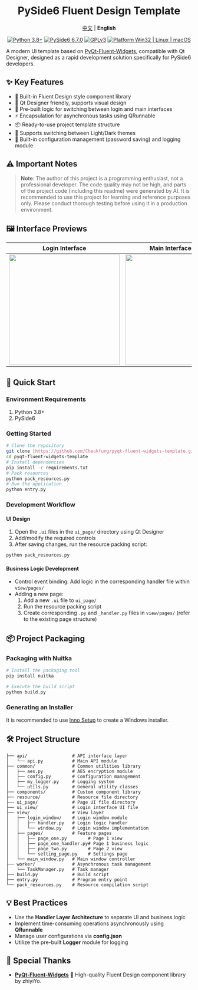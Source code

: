 <h1 align="center">
  PySide6 Fluent Design Template
</h1>

<div align="center">

[中文](./README.md) | **English**

[![Python 3.8+](https://img.shields.io/badge/Python-3.8%2B-blue?color=#4ec820)]()
[![PySide6 6.7.0](https://img.shields.io/badge/PySide6-6.7.0-green?color=#4ec820)]()
[![GPLv3](https://img.shields.io/badge/License-GPLv3-blue?color=#4ec820)](LICENSE)
[![Platform Win32 | Linux | macOS](https://img.shields.io/badge/Platform-Win32%20|%20Linux%20|%20macOS-blue?color=#4ec820)]()

</div>

A modern UI template based on [PyQt-Fluent-Widgets](https://github.com/zhiyiYo/PyQt-Fluent-Widgets/), compatible with Qt Designer, designed as a rapid development solution specifically for PySide6 developers.

## ✨ Key Features

- 🎨 Built-in Fluent Design style component library
- 📝 Qt Designer friendly, supports visual design
- 🔄 Pre-built logic for switching between login and main interfaces
- ⚡ Encapsulation for asynchronous tasks using QRunnable
- 📦 Ready-to-use project template structure
- 🌙 Supports switching between Light/Dark themes
- 📌 Built-in configuration management (password saving) and logging module

## ⚠️ Important Notes

> **Note**: The author of this project is a programming enthusiast, not a professional developer. The code quality may not be high, and parts of the project code (including this readme) were generated by AI. It is recommended to use this project for learning and reference purposes only. Please conduct thorough testing before using it in a production environment.

## 🖼 Interface Previews

| Login Interface                                                                                                                   | Main Interface (Light)                                                                                                                      | Main Interface (Dark)                                                                                                                     |
|-------------------------------------------------------------------------------------------------------------------------------|-------------------------------------------------------------------------------------------------------------------------------------|-----------------------------------------------------------------------------------------------------------------------------------|
| <img src="https://github.com/Cheukfung/pyqt-fluent-widgets-template/blob/pyside6/screen_shot/login.png?raw=true" width="300"> | <img src="https://github.com/Cheukfung/pyqt-fluent-widgets-template/blob/pyside6/screen_shot/main_window.png?raw=true" width="300"> | <img src="https://github.com/Cheukfung/pyqt-fluent-widgets-template/blob/pyside6/screen_shot/main_dark.png?raw=true" width="300"> |

## 🚀 Quick Start

### Environment Requirements

1. Python 3.8+
2. PySide6

### Getting Started

```bash
# Clone the repository
git clone [https://github.com/Cheukfung/pyqt-fluent-widgets-template.git](https://github.com/Cheukfung/pyqt-fluent-widgets-template.git)
cd pyqt-fluent-widgets-template
# Install dependencies
pip install -r requirements.txt
# Pack resources
python pack_resources.py
# Run the application
python entry.py
```

### Development Workflow

#### UI Design

1. Open the `.ui` files in the `ui_page/` directory using Qt Designer
2. Add/modify the required controls
3. After saving changes, run the resource packing script:

```bash
python pack_resources.py
```

#### Business Logic Development

- Control event binding: Add logic in the corresponding handler file within `view/pages/`
- Adding a new page:
    1. Add a new `.ui` file to `ui_page/`
    2. Run the resource packing script
    3. Create corresponding `.py` and `_handler.py` files in `view/pages/` (refer to the existing page structure)

## 📦 Project Packaging

### Packaging with Nuitka

```bash
# Install the packaging tool
pip install nuitka

# Execute the build script
python build.py
```

### Generating an Installer

It is recommended to use [Inno Setup](https://jrsoftware.org/isinfo.php) to create a Windows installer.

## 🛠 Project Structure

```
├── api/                 # API interface layer
│   └── api.py           # Main API module
├── common/              # Common utilities library
│   ├── aes.py           # AES encryption module
│   ├── config.py        # Configuration management
│   ├── my_logger.py     # Logging system
│   └── utils.py         # General utility classes
├── components/          # Custom component library
├── resource/            # Resource file directory
├── ui_page/             # Page UI file directory
├── ui_view/             # Login interface UI file
├── view/                # View layer
│   ├── login_window/    # Login window module
│   │   ├── handler.py   # Login logic handler
│   │   └── window.py    # Login window implementation
│   ├── pages/           # Feature pages
│   │   ├── page_one.py        # Page 1 view
│   │   ├── page_one_handler.py# Page 1 business logic
│   │   ├── page_two.py        # Page 2 view
│   │   └── setting_page.py    # Settings page
│   └── main_window.py   # Main window controller
├── worker/              # Asynchronous task management
│   └── TaskManager.py   # Task manager
├── build.py             # Build script
├── entry.py             # Program entry point
└── pack_resources.py    # Resource compilation script
```

## 💡 Best Practices

- Use the **Handler Layer Architecture** to separate UI and business logic
- Implement time-consuming operations asynchronously using **QRunnable**
- Manage user configurations via **config.json**
- Utilize the pre-built **Logger** module for logging

## 🙏 Special Thanks

- **[PyQt-Fluent-Widgets](https://github.com/zhiyiYo/PyQt-Fluent-Widgets)** 🎨 High-quality Fluent Design component library by zhiyiYo.
